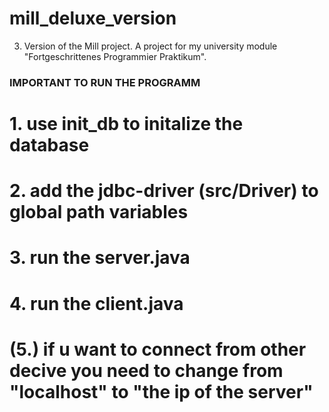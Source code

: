 # mill_deluxe_version
3. Version of the Mill project. A project for my university module "Fortgeschrittenes Programmier Praktikum". 


### IMPORTANT TO RUN THE PROGRAMM #
# 1. use init_db to initalize the database
# 2. add the jdbc-driver (src/Driver) to global path variables
# 3. run the server.java #
# 4. run the client.java #

# (5.) if u want to connect from other decive you need to change from "localhost" to "the ip of the server"
